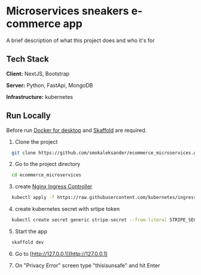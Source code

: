 
# Microservices sneakers e-commerce app

A brief description of what this project does and who it's for


## Tech Stack

**Client:** NextJS, Bootstrap

**Server:** Python, FastApi, MongoDB

**Infrastructure:** kubernetes

  
## Run Locally

Before run [Docker for desktop](https://www.docker.com/products/docker-desktop) and [Skaffold](https://skaffold.dev/) are required.

1. Clone the project

```bash
  git clone https://github.com/smokaleksander/ecommerce_microservices.git
```

2. Go to the project directory

```bash
  cd ecommerce_microservices
```

3. create [Nginx Ingress Controller](https://kubernetes.github.io/ingress-nginx/deploy/#docker-desktop )

```bash
  kubectl apply -f https://raw.githubusercontent.com/kubernetes/ingress-nginx/controller-v0.44.0/deploy/static/provider/cloud/deploy.yaml
```

4. create kubernetes secret with srtipe token 
```bash
  kubectl create secret generic stripe-secret --from-literal STRIPE_SECRET_KEY=your_key_here
```

5. Start the app

```bash
  skaffold dev
```

6. Go to [http://127.0.0.1](http://127.0.0.1)  

7. On "Privacy Error" screen type "thisisunsafe" and hit Enter
